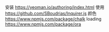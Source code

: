 安装 https://yeoman.io/authoring/index.html
使用 https://github.com/SBoudrias/Inquirer.js
颜色 https://www.npmjs.com/package/chalk
loading https://www.npmjs.com/package/ora